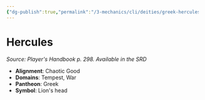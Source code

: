 ```yaml
---
{"dg-publish":true,"permalink":"/3-mechanics/cli/deities/greek-hercules/","tags":["ttrpg-cli/compendium/src/5e/phb","ttrpg-cli/deity/greek","ttrpg-cli/domain/tempest","ttrpg-cli/domain/war"],"noteIcon":""}
---
```


# Hercules
*Source: Player's Handbook p. 298. Available in the <span title='Systems Reference Document (5.1)'>SRD</span>* 

- **Alignment**: Chaotic Good
- **Domains**: Tempest, War
- **Pantheon**: Greek
- **Symbol**: Lion's head